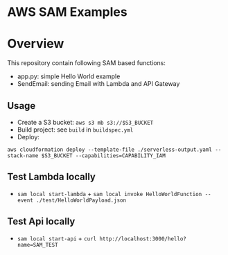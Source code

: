 # AWS SAM Examples

# Overview
This repository contain following SAM based functions:
* app.py: simple Hello World example
* SendEmail: sending Email with Lambda and API Gateway

## Usage
* Create a S3 bucket: `aws s3 mb s3://$S3_BUCKET`
* Build project: see `build` in `buildspec.yml`
* Deploy:

```
aws cloudformation deploy --template-file ./serverless-output.yaml --stack-name $S3_BUCKET --capabilities=CAPABILITY_IAM
```

## Test Lambda locally 
* `sam local start-lambda` + `sam local invoke HelloWorldFunction --event ./test/HelloWorldPayload.json`

## Test Api locally 
* `sam local start-api` + `curl http://localhost:3000/hello?name=SAM_TEST`